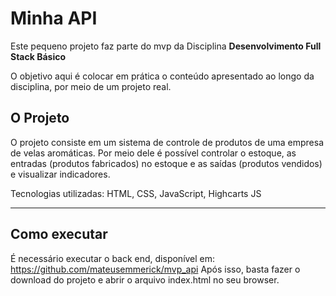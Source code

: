 # Minha API

Este pequeno projeto faz parte do mvp da Disciplina **Desenvolvimento Full Stack Básico** 

O objetivo aqui é colocar em prática o conteúdo apresentado ao longo da disciplina, por meio de um projeto real.

## O Projeto

O projeto consiste em um sistema de controle de produtos de uma empresa de velas aromáticas. Por meio dele é possível controlar o estoque, 
as entradas (produtos fabricados) no estoque e as saídas (produtos vendidos) e visualizar indicadores.

Tecnologias utilizadas: HTML, CSS, JavaScript, Highcarts JS

---
## Como executar

É necessário executar o back end, disponível em: https://github.com/mateusemmerick/mvp_api
Após isso, basta fazer o download do projeto e abrir o arquivo index.html no seu browser.
